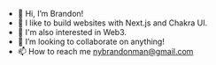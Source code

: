 - 👋 Hi, I’m Brandon!
- 🌱 I like to build websites with Next.js and Chakra UI. 
- 🧐 I'm also interested in Web3.
- 💞️ I’m looking to collaborate on anything!
- 📫 How to reach me nybrandonman@gmail.com

<!---
brandoncoding/brandoncoding is a ✨ special ✨ repository because its `README.md` (this file) appears on your GitHub profile.
You can click the Preview link to take a look at your changes.
--->
